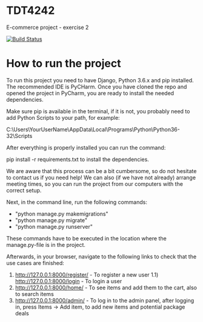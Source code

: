 # TDT4242
E-commerce project - exercise 2

[![Build Status](https://travis-ci.org/NoraTomas/TDT4242.svg?branch=master)](https://travis-ci.org/NoraTomas/TDT4242)

# How to run the project

To run this project you need to have Django, Python 3.6.x and pip installed.
The recommended IDE is PyCHarm.
Once you have cloned the repo and opened the project in PyCharm, you are
ready to install the needed dependencies.

Make sure pip is available in the terminal, if it is not, you probably need to
add Python Scripts to your path, for example:

C:\Users\YourUserName\AppData\Local\Programs\Python\Python36-32\Scripts

After everything is properly installed you can run the command:

pip install -r requirements.txt to install the dependencies.

We are aware that this process can be a bit cumbersome, so do not hesitate
to contact us if you need help! We can also (if we have not already)
arrange meeting times, so you can run the project from our computers with
the correct setup. 


Next, in the command line, run the following commands:
 - "python manage.py makemigrations"
 - "python manage.py migrate"
 - "python manage.py runserver"

 These commands have to be executed in the location where the manage.py-file is
 in the project.

 Afterwards, in your browser, navigate to the following links to
 check that the use cases are finished:

 1) http://127.0.0.1:8000/register/ - To register a new user
 1.1) http://127.0.0.1:8000/login - To login a user
 2) http://127.0.0.1:8000/home/ - To see items and add them to the cart,
 also to search items
 3) http://127.0.0.1:8000/admin/ - To log in to the admin panel,
 after logging in, press Items -> Add item, to add new items
 and potential package deals  






